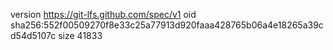 version https://git-lfs.github.com/spec/v1
oid sha256:552f00509270f8e33c25a77913d920faaa428765b06a4e18265a39cd54d5107c
size 41833
